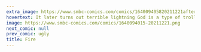 ```yaml
---
extra_image: https://www.smbc-comics.com/comics/164009405820211221after.png
hovertext: It later turns out terrible lightning God is a type of troll.
image: https://www.smbc-comics.com/comics/1640094015-20211221.png
next_comic: null
prev_comic: ugly
title: Fire
---
```


